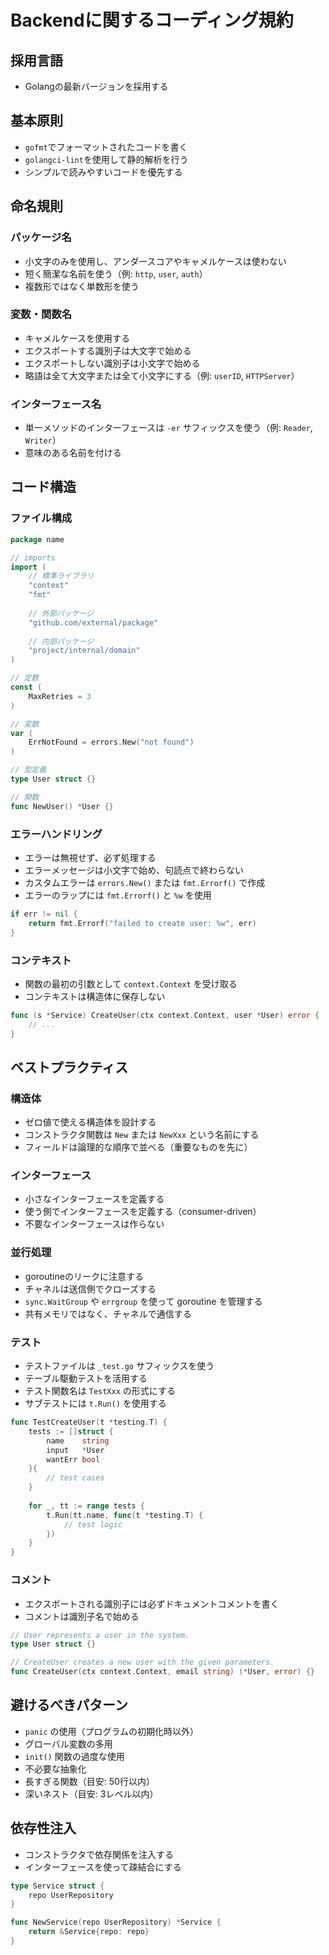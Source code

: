 # Backendに関するコーディング規約

## 採用言語
- Golangの最新バージョンを採用する

## 基本原則

- `gofmt`でフォーマットされたコードを書く
- `golangci-lint`を使用して静的解析を行う
- シンプルで読みやすいコードを優先する

## 命名規則

### パッケージ名
- 小文字のみを使用し、アンダースコアやキャメルケースは使わない
- 短く簡潔な名前を使う（例: `http`, `user`, `auth`）
- 複数形ではなく単数形を使う

### 変数・関数名
- キャメルケースを使用する
- エクスポートする識別子は大文字で始める
- エクスポートしない識別子は小文字で始める
- 略語は全て大文字または全て小文字にする（例: `userID`, `HTTPServer`）

### インターフェース名
- 単一メソッドのインターフェースは `-er` サフィックスを使う（例: `Reader`, `Writer`）
- 意味のある名前を付ける

## コード構造

### ファイル構成
```go
package name

// imports
import (
    // 標準ライブラリ
    "context"
    "fmt"
    
    // 外部パッケージ
    "github.com/external/package"
    
    // 内部パッケージ
    "project/internal/domain"
)

// 定数
const (
    MaxRetries = 3
)

// 変数
var (
    ErrNotFound = errors.New("not found")
)

// 型定義
type User struct {}

// 関数
func NewUser() *User {}
```

### エラーハンドリング
- エラーは無視せず、必ず処理する
- エラーメッセージは小文字で始め、句読点で終わらない
- カスタムエラーは `errors.New()` または `fmt.Errorf()` で作成
- エラーのラップには `fmt.Errorf()` と `%w` を使用
```go
if err != nil {
    return fmt.Errorf("failed to create user: %w", err)
}
```

### コンテキスト
- 関数の最初の引数として `context.Context` を受け取る
- コンテキストは構造体に保存しない
```go
func (s *Service) CreateUser(ctx context.Context, user *User) error {
    // ...
}
```

## ベストプラクティス

### 構造体
- ゼロ値で使える構造体を設計する
- コンストラクタ関数は `New` または `NewXxx` という名前にする
- フィールドは論理的な順序で並べる（重要なものを先に）

### インターフェース
- 小さなインターフェースを定義する
- 使う側でインターフェースを定義する（consumer-driven）
- 不要なインターフェースは作らない

### 並行処理
- goroutineのリークに注意する
- チャネルは送信側でクローズする
- `sync.WaitGroup` や `errgroup` を使って goroutine を管理する
- 共有メモリではなく、チャネルで通信する

### テスト
- テストファイルは `_test.go` サフィックスを使う
- テーブル駆動テストを活用する
- テスト関数名は `TestXxx` の形式にする
- サブテストには `t.Run()` を使用する
```go
func TestCreateUser(t *testing.T) {
    tests := []struct {
        name    string
        input   *User
        wantErr bool
    }{
        // test cases
    }
    
    for _, tt := range tests {
        t.Run(tt.name, func(t *testing.T) {
            // test logic
        })
    }
}
```

### コメント
- エクスポートされる識別子には必ずドキュメントコメントを書く
- コメントは識別子名で始める
```go
// User represents a user in the system.
type User struct {}

// CreateUser creates a new user with the given parameters.
func CreateUser(ctx context.Context, email string) (*User, error) {}
```

## 避けるべきパターン

- `panic` の使用（プログラムの初期化時以外）
- グローバル変数の多用
- `init()` 関数の過度な使用
- 不必要な抽象化
- 長すぎる関数（目安: 50行以内）
- 深いネスト（目安: 3レベル以内）

## 依存性注入

- コンストラクタで依存関係を注入する
- インターフェースを使って疎結合にする
```go
type Service struct {
    repo UserRepository
}

func NewService(repo UserRepository) *Service {
    return &Service{repo: repo}
}
```
